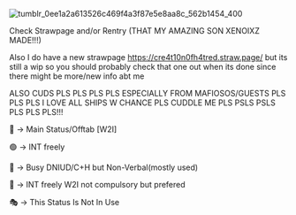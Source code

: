 

![tumblr_0ee1a2a613526c469f4a3f87e5e8aa8c_562b1454_400](https://github.com/user-attachments/assets/371c67d7-48b7-4b99-beb7-bd3572750952)


Check Strawpage and/or Rentry (THAT MY AMAZING SON XENOIXZ MADE!!!)

Also I do have a new strawpage https://cre4t10n0fh4tred.straw.page/ but its still a wip so you should probably check that one out when its done since there might be more/new info abt me

ALSO CUDS PLS PLS PLS PLS ESPECIALLY FROM MAFIOSOS/GUESTS PLS PLS PLS I LOVE ALL SHIPS W CHANCE PLS CUDDLE ME PLS PSLS PSLS PLS PLS PLS!!!

🌙 -> Main Status/Offtab [W2I]


🟢 -> INT freely


🔴 -> Busy DNIUD/C+H but Non-Verbal(mostly used)


💬 -> INT freely W2I not compulsory but prefered


🎭 -> This Status Is Not In Use
